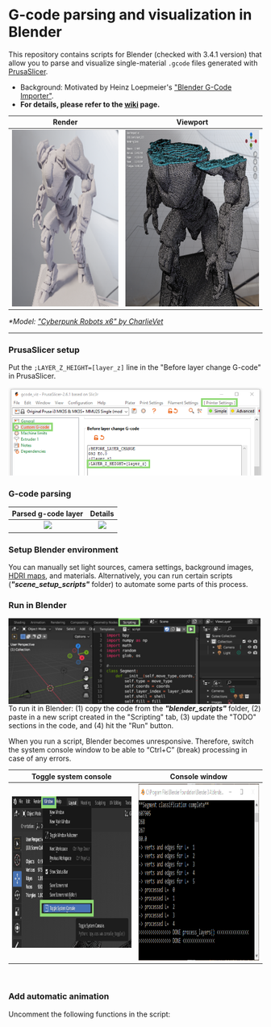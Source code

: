 # G-code parsing and visualization in Blender

This repository contains scripts for Blender (checked with 3.4.1 version) that allow you to parse and visualize single-material `.gcode` files generated with [PrusaSlicer](https://www.prusa3d.com/en/page/prusaslicer_424/).

- Background: Motivated by Heinz Loepmeier's ["Blender G-Code Importer"](https://github.com/Heinz-Loepmeier/Blender-Gcode-Import).
- **For details, please refer to the [wiki](https://github.com/apetsiuk/GCode-Parser-and-Viz/wiki) page.**

| Render |  Viewport  |
| :---:   | :---: |
| <img height="350" src="_images/render_sample_1.png"/> | <img height="350" src="_images/render_sample_2.png"/>  |

*\*Model: ["Cyberpunk Robots x6" by CharlieVet](https://www.thingiverse.com/thing:4092671)*

---

### PrusaSlicer setup

Put the `;LAYER_Z_HEIGHT=[layer_z]` line in the "Before layer change G-code" in PrusaSlicer.

<img src="_images/prusaslicer_setup.png"/>


### G-code parsing

| Parsed g-code layer |  Details  |
| :---:   | :---: |
| <img height="350" src="_images/r.png"/> | <img height="350" src="_images/r.png"/>  |

### Setup Blender environment
You can manually set light sources, camera settings, background images, [HDRI maps](https://hdrmaps.com/freebies/), and materials. Alternatively, you can run certain scripts (***"scene_setup_scripts"*** folder) to automate some parts of this process.

### Run in Blender
<img align="left" width="500" src="_images/blender_scripting_tab.png"/>

To run it in Blender: (1) copy the code from the ***"blender_scripts"*** folder, (2) paste in a new script created in the "Scripting" tab, (3) update the "TODO" sections in the code, and (4) hit the "Run" button.

When you run a script, Blender becomes unresponsive. Therefore, switch the system console window to be able to “Ctrl+C” (break) processing in case of any errors.

| Toggle system console |  Console window  |
| :---:   | :---: |
| <img height="300" src="_images/toggle_system_console.png"/> | <img height="350" src="_images/system_console.png"/>  |

<br />


### Add automatic animation
Uncomment the following functions in the script:

